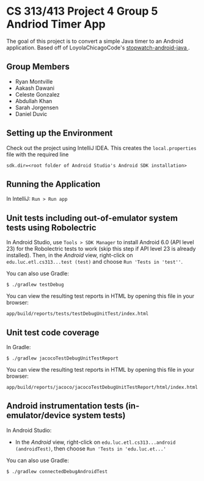# CS 313/413 Project 4 Group 5 Andriod Timer App

The goal of this project is to convert a simple Java timer to an
Android application. Based off of LoyolaChicagoCode's [stopwatch-android-java ](https://github.com/LoyolaChicagoCode/stopwatch-android-java).

## Group Members
* Ryan Montville
* Aakash Dawani
* Celeste Gonzalez
* Abdullah Khan
* Sarah Jorgensen
* Daniel Duvic

## Setting up the Environment

Check out the project using IntelliJ IDEA. This creates the `local.properties` file
with the required line

    sdk.dir=<root folder of Android Studio's Android SDK installation>

## Running the Application

In IntelliJ: `Run > Run app`

## Unit tests including out-of-emulator system tests using Robolectric

In Android Studio, use `Tools > SDK Manager` to install Android 6.0 (API level 23) for the Robolectric tests to work (skip this step if API level 23 is already installed).
Then, in the *Android* view, right-click on `edu.luc.etl.cs313...test (test)` and choose `Run 'Tests in 'test''`.

You can also use Gradle:

    $ ./gradlew testDebug

You can view the resulting test reports in HTML by opening this file in your browser:

    app/build/reports/tests/testDebugUnitTest/index.html

## Unit test code coverage

In Gradle:

    $ ./gradlew jacocoTestDebugUnitTestReport

You can view the resulting test reports in HTML by opening this file in your browser:

    app/build/reports/jacoco/jacocoTestDebugUnitTestReport/html/index.html

## Android instrumentation tests (in-emulator/device system tests)

In Android Studio:

* In the *Android* view, right-click on `edu.luc.etl.cs313...android (androidTest)`, then choose `Run 'Tests in 'edu.luc.et...'`

You can also use Gradle:

    $ ./gradlew connectedDebugAndroidTest